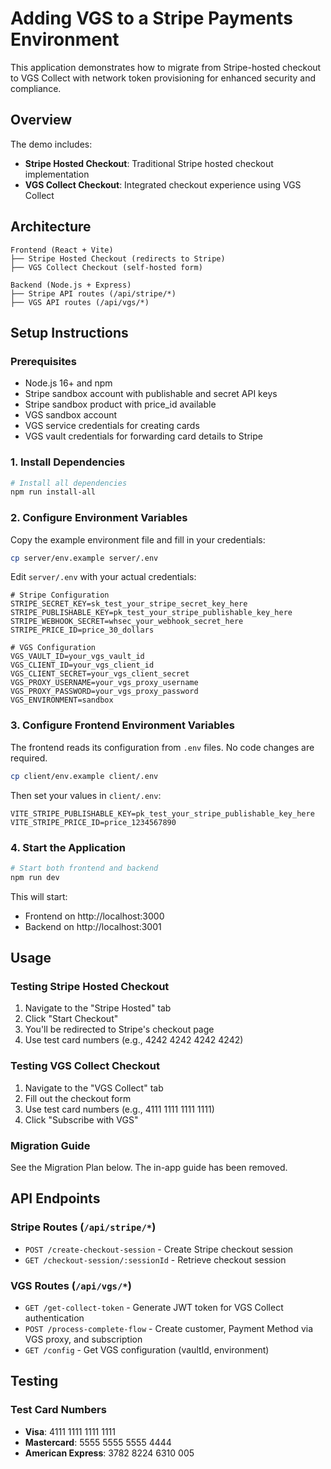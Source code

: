 # Adding VGS to a Stripe Payments Environment

This application demonstrates how to migrate from Stripe-hosted checkout to VGS Collect with network token provisioning for enhanced security and compliance.

## Overview

The demo includes:
- **Stripe Hosted Checkout**: Traditional Stripe hosted checkout implementation
- **VGS Collect Checkout**: Integrated checkout experience using VGS Collect

## Architecture
```
Frontend (React + Vite)
├── Stripe Hosted Checkout (redirects to Stripe)
├── VGS Collect Checkout (self-hosted form)

Backend (Node.js + Express)
├── Stripe API routes (/api/stripe/*)
├── VGS API routes (/api/vgs/*)
```

## Setup Instructions

### Prerequisites
- Node.js 16+ and npm
- Stripe sandbox account with publishable and secret API keys
- Stripe sandbox product with price_id available
- VGS sandbox account
- VGS service credentials for creating cards
- VGS vault credentials for forwarding card details to Stripe

### 1. Install Dependencies

```bash
# Install all dependencies
npm run install-all
```

### 2. Configure Environment Variables

Copy the example environment file and fill in your credentials:

```bash
cp server/env.example server/.env
```

Edit `server/.env` with your actual credentials:

```env
# Stripe Configuration
STRIPE_SECRET_KEY=sk_test_your_stripe_secret_key_here
STRIPE_PUBLISHABLE_KEY=pk_test_your_stripe_publishable_key_here
STRIPE_WEBHOOK_SECRET=whsec_your_webhook_secret_here
STRIPE_PRICE_ID=price_30_dollars

# VGS Configuration
VGS_VAULT_ID=your_vgs_vault_id
VGS_CLIENT_ID=your_vgs_client_id
VGS_CLIENT_SECRET=your_vgs_client_secret
VGS_PROXY_USERNAME=your_vgs_proxy_username
VGS_PROXY_PASSWORD=your_vgs_proxy_password
VGS_ENVIRONMENT=sandbox
```

### 3. Configure Frontend Environment Variables

The frontend reads its configuration from `.env` files. No code changes are required.

```bash
cp client/env.example client/.env
```

Then set your values in `client/.env`:

```env
VITE_STRIPE_PUBLISHABLE_KEY=pk_test_your_stripe_publishable_key_here
VITE_STRIPE_PRICE_ID=price_1234567890
```

### 4. Start the Application

```bash
# Start both frontend and backend
npm run dev
```

This will start:
- Frontend on http://localhost:3000
- Backend on http://localhost:3001

## Usage
### Testing Stripe Hosted Checkout
1. Navigate to the "Stripe Hosted" tab
2. Click "Start Checkout"
3. You'll be redirected to Stripe's checkout page
4. Use test card numbers (e.g., 4242 4242 4242 4242)

### Testing VGS Collect Checkout
1. Navigate to the "VGS Collect" tab
2. Fill out the checkout form
3. Use test card numbers (e.g., 4111 1111 1111 1111)
4. Click "Subscribe with VGS"

### Migration Guide
See the Migration Plan below. The in-app guide has been removed.

## API Endpoints
### Stripe Routes (`/api/stripe/*`)
- `POST /create-checkout-session` - Create Stripe checkout session
- `GET /checkout-session/:sessionId` - Retrieve checkout session

### VGS Routes (`/api/vgs/*`)
- `GET /get-collect-token` - Generate JWT token for VGS Collect authentication
- `POST /process-complete-flow` - Create customer, Payment Method via VGS proxy, and subscription
- `GET /config` - Get VGS configuration (vaultId, environment)

## Testing

### Test Card Numbers
- **Visa**: 4111 1111 1111 1111
- **Mastercard**: 5555 5555 5555 4444
- **American Express**: 3782 8224 6310 005
